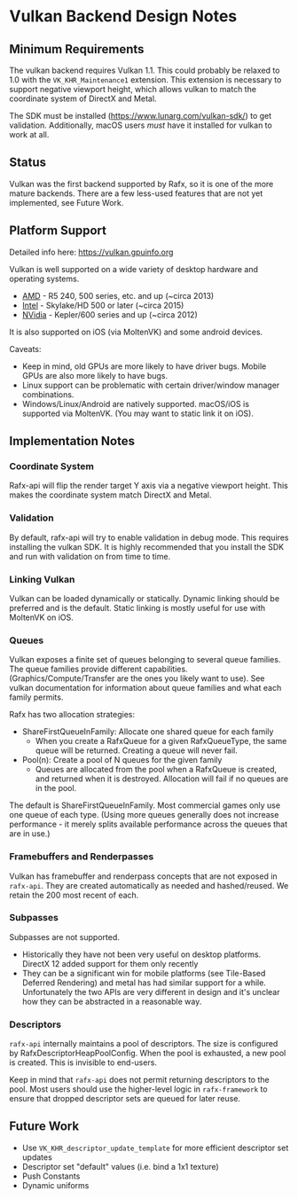 # Vulkan Backend Design Notes

## Minimum Requirements

The vulkan backend requires Vulkan 1.1. This could probably be relaxed to 1.0 with the `VK_KHR_Maintenance1` extension.
This extension is necessary to support negative viewport height, which allows vulkan to match the coordinate system
of DirectX and Metal.

The SDK must be installed (https://www.lunarg.com/vulkan-sdk/) to get validation. Additionally, macOS users *must* have
it installed for vulkan to work at all.

## Status

Vulkan was the first backend supported by Rafx, so it is one of the more mature backends. There are a few less-used
features that are not yet implemented, see Future Work.

## Platform Support

Detailed info here: https://vulkan.gpuinfo.org

Vulkan is well supported on a wide variety of desktop hardware and operating systems.
* [AMD](https://www.amd.com/en/technologies/vulkan) - R5 240, 500 series, etc. and up (~circa 2013)
* [Intel](https://www.intel.com/content/www/us/en/support/articles/000005524/graphics.html) - Skylake/HD 500 or later (~circa 2015)
* [NVidia](https://developer.nvidia.com/vulkan-driver) - Kepler/600 series and up (~circa 2012)

It is also supported on iOS (via MoltenVK) and some android devices.

Caveats:
* Keep in mind, old GPUs are more likely to have driver bugs. Mobile GPUs are also more likely to have bugs.
* Linux support can be problematic with certain driver/window manager combinations.
* Windows/Linux/Android are natively supported. macOS/iOS is supported via MoltenVK. (You may want to static link it
  on iOS).

## Implementation Notes

### Coordinate System

Rafx-api will flip the render target Y axis via a negative viewport height. This makes the coordinate system match
DirectX and Metal.

### Validation

By default, rafx-api will try to enable validation in debug mode. This requires installing the vulkan SDK. It is
highly recommended that you install the SDK and run with validation on from time to time.

### Linking Vulkan

Vulkan can be loaded dynamically or statically. Dynamic linking should be preferred and is the default. Static linking
is mostly useful for use with MoltenVK on iOS.

### Queues

Vulkan exposes a finite set of queues belonging to several queue families. The queue families provide different
capabilities. (Graphics/Compute/Transfer are the ones you likely want to use). See vulkan documentation for information
about queue families and what each family permits.

Rafx has two allocation strategies:
* ShareFirstQueueInFamily: Allocate one shared queue for each family
    * When you create a RafxQueue for a given RafxQueueType, the same queue will be returned. Creating a queue will
      never fail.
* Pool(n): Create a pool of N queues for the given family
    * Queues are allocated from the pool when a RafxQueue is created, and returned when it is destroyed. Allocation will
      fail if no queues are in the pool.

The default is ShareFirstQueueInFamily. Most commercial games only use one queue of each type. (Using more queues
generally does not increase performance - it merely splits available performance across the queues that are in use.)

### Framebuffers and Renderpasses

Vulkan has framebuffer and renderpass concepts that are not exposed in `rafx-api`. They are created automatically as
needed and hashed/reused. We retain the 200 most recent of each.

### Subpasses

Subpasses are not supported.
* Historically they have not been very useful on desktop platforms. DirectX 12 added support for them only recently
* They can be a significant win for mobile platforms (see Tile-Based Deferred Rendering) and metal has had similar
  support for a while. Unfortunately the two APIs are very different in design and it's unclear how they can be
  abstracted in a reasonable way.

### Descriptors

`rafx-api` internally maintains a pool of descriptors. The size is configured by RafxDescriptorHeapPoolConfig. When the
pool is exhausted, a new pool is created. This is invisible to end-users.

Keep in mind that `rafx-api` does not permit returning descriptors to the pool. Most users should use the higher-level
logic in `rafx-framework` to ensure that dropped descriptor sets are queued for later reuse.

## Future Work

* Use `VK_KHR_descriptor_update_template` for more efficient descriptor set updates
* Descriptor set "default" values (i.e. bind a 1x1 texture)
* Push Constants
* Dynamic uniforms